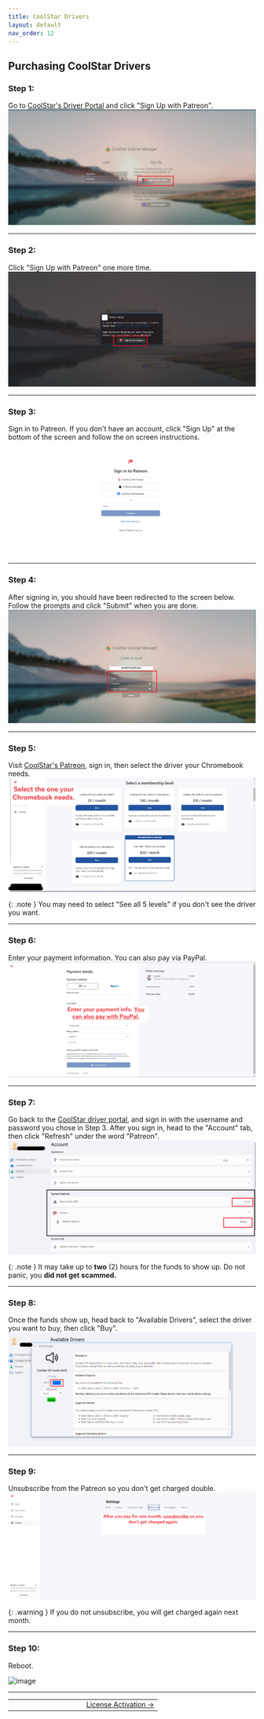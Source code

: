 ```yaml
---
title: CoolStar Drivers
layout: default
nav_order: 12
---
```



## Purchasing CoolStar Drivers

### Step 1:

Go to [CoolStar's Driver Portal](https://coolstar.org/chromebook/driverlicense/login.html) and click "Sign Up with Patreon".
<img src="https://raw.githubusercontent.com/chrultrabook/docs/main/docs/csdriver/step1.png">

--------

### Step 2:

Click "Sign Up with Patreon" one more time.
<img src="https://raw.githubusercontent.com/chrultrabook/docs/main/docs/csdriver/step2.png">

--------

### Step 3:

Sign in to Patreon. If you don't have an account, click "Sign Up" at the bottom of the screen and follow the on screen instructions. 
<img src="https://raw.githubusercontent.com/chrultrabook/docs/main/docs/csdriver/step3.png">

--------

### Step 4:

After signing in, you should have been redirected to the screen below. Follow the prompts and click "Submit" when you are done.
<img src="https://raw.githubusercontent.com/chrultrabook/docs/main/docs/csdriver/step4.png">

--------

### Step 5:

Visit [CoolStar's Patreon](https://www.patreon.com/coolstar), sign in, then select the driver your Chromebook needs.
<img src="https://raw.githubusercontent.com/chrultrabook/docs/main/docs/csdriver/step5.png">

{: .note }
You may need to select "See all 5 levels" if you don't see the driver you want.

--------

### Step 6:

Enter your payment information. You can also pay via PayPal.
<img src="https://raw.githubusercontent.com/chrultrabook/docs/main/docs/csdriver/step6.png">

--------

### Step 7:

Go back to the [CoolStar driver portal](https://coolstar.org/chromebook/driverlicense/login.html), and sign in with the username and password you chose in Step 3. After you sign in, head to the "Account" tab, then click "Refresh" under the word "Patreon".
<img src="https://raw.githubusercontent.com/chrultrabook/docs/main/docs/csdriver/step8.png">

{: .note }
It may take up to **two** (2) hours for the funds to show up. Do not panic, you **did not get scammed.**

--------

### Step 8:
Once the funds show up, head back to "Available Drivers", select the driver you want to buy, then click "Buy".
<img src="https://raw.githubusercontent.com/chrultrabook/docs/main/docs/csdriver/step9.png">

--------

### Step 9:

Unsubscribe from the Patreon so you don't get charged double.
<img src="https://raw.githubusercontent.com/chrultrabook/docs/main/docs/csdriver/step7.png">

{: .warning }
If you do not unsubscribe, you will get charged again next month. 

--------

### Step 10:
Reboot.

![image](https://github.com/chrultrabook/docs/assets/77316348/7202cae6-ac59-493b-b488-880ff313dd8b)

--------

<table>
<td width="50%" style="text-align: right">
<a href="signedlicense.html">License Activation →</a> 
</td>
</table>

